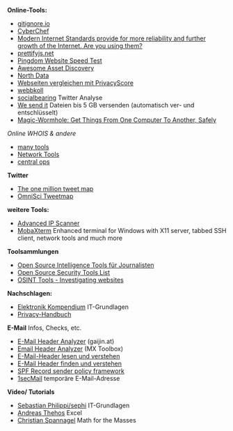 **Online-Tools:**
- [gitignore.io](https://www.gitignore.io/)
- [CyberChef](https://gchq.github.io/CyberChef/)
- [Modern Internet Standards provide for more reliability and further growth of the Internet. 
Are you using them?](https://internet.nl/)
- [prettifyjs.net](https://www.prettifyjs.net/)
- [Pingdom Website Speed Test](https://tools.pingdom.com/)
- [Awesome Asset Discovery](https://github.com/redhuntlabs/Awesome-Asset-Discovery)
- [North Data](https://www.northdata.de/)
- [Webseiten vergleichen mit PrivacyScore](https://privacyscore.org/)
- [webbkoll](https://webbkoll.dataskydd.net/de)
- [socialbearing](https://socialbearing.com/) Twitter Analyse
- [We send it](https://www.wesendit.com/) Dateien bis 5 GB versenden (automatisch ver- und entschlüsselt)
- [Magic-Wormhole: Get Things From One Computer To Another, Safely](https://magic-wormhole.readthedocs.io/en/latest/)

*Online WHOIS & andere*
- [many tools](https://manytools.org/)
- [Network Tools](https://network-tools.com/)
- [central ops](https://centralops.net/co/)


**Twitter**
- [The one million tweet map](https://onemilliontweetmap.com/)
- [OmniSci Tweetmap](https://scl2-04-gpu03.mapd.com/)

**weitere Tools:**
- [Advanced IP Scanner](http://www.advanced-ip-scanner.com/de/)
- [MobaXterm](https://mobaxterm.mobatek.net/) Enhanced terminal for Windows with X11 server, tabbed SSH client, network tools and much more

**Toolsammlungen**
- [Open Source Intelligence Tools für Journalisten](https://www.julianschmidli.com/osint-tools)
- [Open Source Security Tools List](https://haxf4rall.com/2019/07/28/open-source-security-tools-list/)
- [OSINT Tools - Investigating websites](https://www.aware-online.com/en/osint-tools/website-tools/)

**Nachschlagen:**
- [Elektronik Kompendium](https://www.elektronik-kompendium.de/) IT-Grundlagen
- [Privacy-Handbuch](https://www.privacy-handbuch.de/index.htm)

**E-Mail** Infos, Checks, etc.
- [E-Mail Header Analyzer](https://www.gaijin.at/de/tools/e-mail-header-analyzer) (gaijin.at)
- [Email Header Analyzer](https://mxtoolbox.com/EmailHeaders.aspx) (MX Toolbox)
- [E-Mail-Header lesen und verstehen](https://th-h.de/net/usenet/faqs/headerfaq/)
- [E-Mail Header finden und verstehen](https://www.mailjet.de/blog/news/email-header/)
- [SPF Record sender policy framework](https://www.spf-record.de/)
- [1secMail](https://www.1secmail.com/) temporäre E-Mail-Adresse

**Video/ Tutorials**
- [Sebastian Philippi/sephi](https://www.youtube.com/channel/UCprxyhLmoU0DA1UhJUw0bDA/playlists) IT-Grundlagen
- [Andreas Thehos](https://www.youtube.com/user/AThehos) Excel
- [Christian Spannagel](https://www.youtube.com/channel/UC_FGVqET9-GHgKZ7G0ejTSA) Math for the Masses
